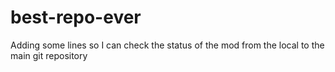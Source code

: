 # best-repo-ever

Adding some lines
so I can check the status of the mod from the local to the main git repository